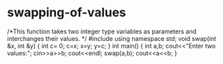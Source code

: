 # swapping-of-values
/*This function takes two integer type variables as parameters and interchanges their values. */
#include <iostream>
using namespace std;
void swap(int &x, int &y)
{
  int c= 0;
  c=x;
  x=y;
  y=c;
}
int main()
{
  int a,b;
  cout<<"Enter two values:";
  cin>>a>>b;
  cout<<endl;
  swap(a,b);
  cout<<a<<b;
}
